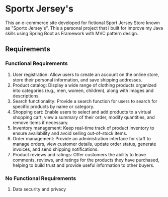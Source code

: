 # Sportx Jersey's

This an e-commerce site developed for fictional Sport Jersey Store known as "Sportx Jersey's". This a personal project that i built for improve my Java skills using Spring Boot as Framework with  MVC pattern design. 

## Requirements 

### Functional Requirements

1. User registration: Allow users to create an account on the online store, store their personal information, and save shipping addresses.
2. Product catalog: Display a wide range of clothing products organized into categories (e.g., men, women, children), along with images and descriptions.
3. Search functionality: Provide a search function for users to search for specific products by name or category.
4. Shopping cart: Enable users to select and add products to a virtual shopping cart, view a summary of their order, modify quantities, and remove items if necessary.
5. Inventory management: Keep real-time track of product inventory to ensure availability and avoid selling out-of-stock items.
6. Order management: Provide an administration interface for staff to manage orders, view customer details, update order status, generate invoices, and send shipping notifications.
7. Product reviews and ratings: Offer customers the ability to leave comments, reviews, and ratings for the products they have purchased, helping to build trust and provide useful information to other buyers.


### No Functional Requirements

1. Data security and privacy